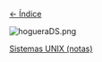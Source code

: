 [<- Índice](../IndiceDeMaterias.md)

![hogueraDS.png](../imagenes/hogueraDS.png)

[Sistemas UNIX (notas)](SistemasUNIX/SistemasUNIX.md)